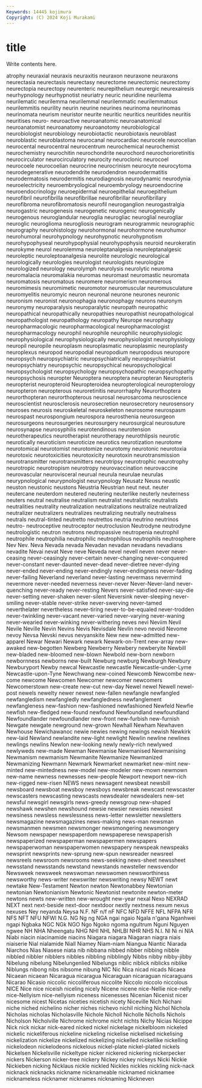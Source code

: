 ```yaml
---
Keywords: 14445 kojimura
Copyright: (C) 2024 Koji Murakami
---
```


# title

Write contents here.



atrophy neuraxial neuraxis neuraxitis neuraxon
neuraxone neuraxons neurectasia neurectasis neurectasy neurectome neurectomic neurectomy neurectopia neurectopy
neurenteric neurepithelium neurergic neurexairesis neurhypnology neurhypnotist neuriatry neuric neuridine neurilema
neurilematic neurilemma neurilemmal neurilemmatic neurilemmatous neurilemmitis neurility neurin neurine neurines
neurinoma neurinomas neurinomata neurism neuristor neurite neuritic neuritics neuritides neuritis
neuritises neuro- neuroactive neuroanatomic neuroanatomical neuroanatomist neuroanatomy neuroanotomy neurobiological neurobiologist
neurobiology neurobiotactic neurobiotaxis neuroblast neuroblastic neuroblastoma neurocanal neurocardiac neurocele neurocelian
neurocental neurocentral neurocentrum neurochemical neurochemist neurochemistry neurochitin neurochondrite neurochord neurochorioretinitis
neurocirculator neurocirculatory neurocity neuroclonic neurocoel neurocoele neurocoelian neurocrine neurocrinism neurocyte
neurocytoma neurodegenerative neurodendrite neurodendron neurodermatitis neurodermatosis neurodermitis neurodiagnosis neurodynamic neurodynia
neuroelectricity neuroembryological neuroembryology neuroendocrine neuroendocrinology neuroepidermal neuroepithelial neuroepithelium neurofibril neurofibrilla
neurofibrillae neurofibrillar neurofibrillary neurofibroma neurofibromatosis neurofil neuroganglion neurogastralgia neurogastric neurogenesis
neurogenetic neurogenic neurogenically neurogenous neuroglandular neuroglia neurogliac neuroglial neurogliar neuroglic
neuroglioma neurogliosis neurogram neurogrammic neurographic neurography neurohistology neurohormonal neurohormone neurohumor
neurohumoral neurohypnology neurohypnotic neurohypnotism neurohypophyseal neurohypophysial neurohypophysis neuroid neurokeratin neurokyme
neurol neurolemma neuroleptanalgesia neuroleptanalgesic neuroleptic neuroleptoanalgesia neurolite neurologic neurological neurologically
neurologies neurologist neurologists neurologize neurologized neurology neurolymph neurolysis neurolytic neuroma
neuromalacia neuromalakia neuromas neuromast neuromastic neuromata neuromatosis neuromatous neuromere neuromerism
neuromerous neuromimesis neuromimetic neuromotor neuromuscular neuromusculature neuromyelitis neuromyic neuron neuronal
neurone neurones neuronic neuronism neuronist neuronophagia neuronophagy neurons neuronym neuronymy
neuroparalysis neuroparalytic neuropath neuropathic neuropathical neuropathically neuropathies neuropathist neuropathological neuropathologist
neuropathology neuropathy Neurope neurophagy neuropharmacologic neuropharmacological neuropharmacologist neuropharmacology neurophil neurophile
neurophilic neurophysiologic neurophysiological neurophysiologically neurophysiologist neurophysiology neuropil neuropile neuroplasm neuroplasmatic
neuroplasmic neuroplasty neuroplexus neuropod neuropodial neuropodium neuropodous neuropore neuropsych neuropsychiatric
neuropsychiatrically neuropsychiatrist neuropsychiatry neuropsychic neuropsychical neuropsychological neuropsychologist neuropsychology neuropsychopathic neuropsychopathy
neuropsychosis neuropter Neuroptera neuroptera neuropteran Neuropteris neuropterist neuropteroid Neuropteroidea neuropterological
neuropterology neuropteron neuropterous neuroretinitis neurorrhaphy Neurorthoptera neurorthopteran neurorthopterous neurosal neurosarcoma
neuroscience neuroscientist neurosclerosis neurosecretion neurosecretory neurosensory neuroses neurosis neuroskeletal neuroskeleton
neurosome neurospasm neurospast neurospongium neurospora neurosthenia neurosurgeon neurosurgeons neurosurgeries neurosurgery
neurosurgical neurosuture neurosynapse neurosyphilis neurotendinous neurotension neurotherapeutics neurotherapist neurotherapy neurothlipsis
neurotic neurotically neuroticism neuroticize neurotics neurotization neurotome neurotomical neurotomist neurotomize
neurotomy neurotonic neurotoxia neurotoxic neurotoxicities neurotoxicity neurotoxin neurotransmission neurotransmitter neurotransmitters
neurotripsy neurotrophic neurotrophy neurotropic neurotropism neurotropy neurovaccination neurovaccine neurovascular neurovisceral
neurual neurula neurulae neurulas neurypnological neurypnologist neurypnology Neusatz Neuss neustic
neuston neustonic neustons Neustria Neustrian neut neut. neuter neutercane neuterdom
neutered neutering neuterlike neuterly neuterness neuters neutral neutralise neutralism neutralist
neutralistic neutralists neutralities neutrality neutralization neutralizations neutralize neutralized neutralizer neutralizers
neutralizes neutralizing neutrally neutralness neutrals neutral-tinted neutretto neutrettos neutria neutrino
neutrinos neutro- neutroceptive neutroceptor neutroclusion Neutrodyne neutrodyne neutrologistic neutron neutrons
neutropassive neutropenia neutrophil neutrophile neutrophilia neutrophilic neutrophilous neutrophils neutrosphere Nev
Nev. Neva Nevada nevada Nevadan nevadan nevadans nevadians nevadite Nevai
nevat Neve neve Neveda nevel nevell neven never never-ceasing never-ceasingly
never-certain never-changing never-conquered never-constant never-daunted never-dead never-dietree never-dying never-ended never-ending
never-endingly never-endingness never-fading never-failing Neverland neverland never-lasting nevermass nevermind nevermore
never-needed neverness never-never Never-Never-land never-quenching never-ready never-resting Nevers never-satisfied never-say-die
never-setting never-shaken never-silent Neversink never-sleeping never-smiling never-stable never-strike never-swerving never-tamed
neverthelater nevertheless never-tiring never-to-be-equaled never-trodden never-twinkling never-vacant never-varied never-varying never-waning
never-wearied never-winking never-withering neves nevi Neviim Nevil Nevile Neville Nevin
Nevins Nevis Nevisdale Nevlin nevo nevoid Nevome nevoy Nevsa Nevski
nevus nevyanskite New new new-admitted new-apparel Newar Newari Newark newark
Newark-on-Trent new-array new-awaked new-begotten Newberg Newberry Newbery newberyite Newbill new-bladed
new-bloomed new-blown Newbold new-born newborn newbornness newborns new-built Newburg newburg
Newburgh Newbury Newburyport Newby newcal Newcastle newcastle Newcastle-under-Lyme Newcastle-upon-Tyne Newchwang
new-coined Newcomb Newcombe new-come newcome Newcomen Newcomer newcomer newcomers Newcomerstown
new-create new-cut new-day Newel newel Newell newel-post newels newelty newer
newest new-fallen newfangle newfangled newfangledism newfangledly newfangledness newfanglement newfangleness new-fashion
new-fashioned newfashioned Newfeld Newfie newfish new-fledged new-found newfound Newfoundland newfoundland
Newfoundlander newfoundlander new-front new-furbish new-furnish Newgate newgate newground new-grown Newhall
Newham Newhaven Newhouse Newichawanoc newie newies newing newings newish Newkirk
new-laid Newland newlandite new-light newlight Newlin newline newlines newlings newlins
Newlon new-looking newly newly-rich newlywed newlyweds new-made Newman Newmanise Newmanised
Newmanising Newmanism newmanism Newmanite Newmanize Newmanized Newmanizing Newmann Newmark Newmarket
newmarket new-mint new-minted new-mintedness new-model new-modeler new-mown newmown new-name newness
newnesses new-people Newport newport new-rich new-rigged new-risen NEWS news newsagent
newsbeat newsbill newsboard newsboat newsboy newsboys newsbreak newscast newscaster newscasters
newscasting newscasts newsdealer newsdealers new-set newsful newsgirl newsgirls news-greedy newsgroup
new-shaped newshawk newshen newshound newsie newsier newsies newsiest newsiness newsless
newslessness news-letter newsletter newsletters newsmagazine newsmagazines news-making news-man newsman newsmanmen
newsmen newsmonger newsmongering newsmongery Newsom newspaper newspaperdom newspaperese newspaperish newspaperized
newspaperman newspapermen newspapers newspaperwoman newspaperwomen newspapery newspeak newspeaks newsprint newsprints
new-sprung new-spun newsreader newsreel newsreels newsroom newsrooms news-seeking news-sheet newssheet
newsstand newsstands newstand newstands newsteller newsvendor Newsweek newsweek newswoman newswomen
newsworthiness newsworthy news-writer newswriter newswriting newsy NEWT newt newtake New-Testament
Newton newton Newtonabbey Newtonian newtonian Newtonianism Newtonic Newtonist newtonite newton-meter
newtons newts new-written new-wrought new-year nexal Nexo NEXRAD NEXT next
next-beside next-door nextdoor nextly nextness nexum nexus nexuses Ney neyanda
Neysa N.F. NF n/f nF NFC NFD NFFE NFL NFPA
NFR NFS NFT NFU NFWI N.G. NG Ng ng NGA
ngai ngaio Ngala n'gana Nganhwei ngapi Ngbaka NGC NGk NGO
Ngo Ngoko ngoma ngultrum Nguni Nguyen ngwee NH NHA Nheengatu
NHG NHI NHL NHLBI NHR NHS N.I. NI Ni ni
NIA Niabi niacin niacinamide niacins Niagara niagara Niagaran niagra niais
niaiserie Nial nialamide Niall Niamey Niam-niam Niangua Niantic Niarada Niarchos
Nias Niasese niata nib nibbana nibbed nibber nibbing nibble nibbled
nibbler nibblers nibbles nibbling nibblingly Nibbs nibby nibby-jibby Nibelung nibelung
Nibelungenlied Nibelungs niblic niblick niblicks niblike Niblungs nibong nibs nibsome
nibung NIC Nic Nica nicad nicads Nicaea Nicaean nicaean Nicaragua
nicaragua Nicaraguan nicaraguan nicaraguans Nicarao Nicasio niccolic niccoliferous niccolite Niccolo
niccolo niccolous NICE Nice nice niceish niceling nicely Nicene nicene
nice-Nellie nice-nelly nice-Nellyism nice-nellyism niceness nicenesses Nicenian Nicenist nicer nicesome
nicest Nicetas niceties nicetish nicety Niceville Nich Nichani niche niched
nichelino nicher niches nichevo nichil niching Nichol Nichola Nicholas nicholas
Nicholasville Nichole Nicholl Nicholle Nicholls Nichols Nicholson Nicholville Nichrome nichrome
nicht nichts Nichy Nicias Nicippe Nick nick nickar nick-eared nicked
nickel nickelage nickelbloom nickeled nickelic nickeliferous nickeline nickeling nickelise nickelised
nickelising nickelization nickelize nickelized nickelizing nickelled nickellike nickelling nickelodeon nickelodeons
nickelous nickel-plate nickel-plated nickels Nickelsen Nickelsville nickeltype nicker nickered nickering
nickerpecker nickers Nickerson nicker-tree nickery Nickey nickey nickeys Nicki Nickie
Nickieben nicking Nicklaus nickle nickled Nickles nickles nickling nick-nack nicknack
nicknacks nickname nicknameable nicknamed nicknamee nicknameless nicknamer nicknames nicknaming Nickneven
